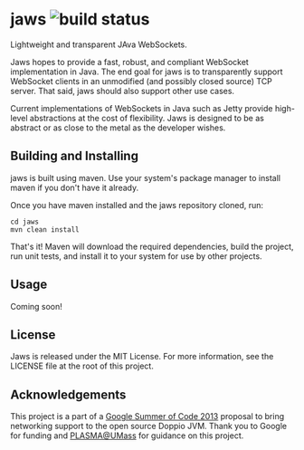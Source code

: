 jaws ![build status](https://travis-ci.org/bmcdorman/jaws.png)
====

Lightweight and transparent JAva WebSockets.

Jaws hopes to provide a fast, robust, and compliant WebSocket implementation in Java. The end goal for
jaws is to transparently support WebSocket clients in an unmodified (and possibly closed source) TCP server. That
said, jaws should also support other use cases.

Current implementations of WebSockets in Java such as Jetty provide high-level abstractions at the cost of flexibility.
Jaws is designed to be as abstract or as close to the metal as the developer wishes.

Building and Installing 
------------------------

jaws is built using maven. Use your system's package manager to install maven if you don't have it already.

Once you have maven installed and the jaws repository cloned, run:

    cd jaws
    mvn clean install
    
That's it! Maven will download the required dependencies, build the project, run unit tests, and install it to your system
for use by other projects.

Usage
-----

Coming soon!

License
-------

Jaws is released under the MIT License. For more information, see the LICENSE file at the root of this project.

Acknowledgements
----------------

This project is a part of a [Google Summer of Code 2013](http://www.google-melange.com/gsoc/homepage/google/gsoc2013) proposal to bring networking support to the open source Doppio JVM.
Thank you to Google for funding and [PLASMA@UMass](http://plasma.cs.umass.edu/) for guidance on this project.

